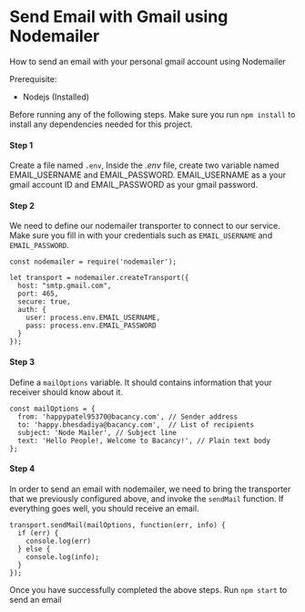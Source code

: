 

# Send Email with Gmail using Nodemailer

How to send an email with your personal gmail account using Nodemailer

Prerequisite:
- Nodejs (Installed)


Before running any of the following steps. Make sure you run `npm install` to install any dependencies needed for this project. 


#### Step 1
Create a file named `.env`, Inside the *.env* file, create two variable named EMAIL_USERNAME and EMAIL_PASSWORD. EMAIL_USERNAME as a your gmail account ID and EMAIL_PASSWORD as your gmail password.



#### Step 2
We need to define our nodemailer transporter to connect to our service. Make sure you fill in with your credentials such as `EMAIL_USERNAME` and `EMAIL_PASSWORD`.
```
const nodemailer = require('nodemailer');

let transport = nodemailer.createTransport({
  host: "smtp.gmail.com",
  port: 465,
  secure: true,
  auth: {
    user: process.env.EMAIL_USERNAME,
    pass: process.env.EMAIL_PASSWORD
  }
});
```


#### Step 3
Define a `mailOptions` variable. It should contains information that your receiver should know about it. 
```
const mailOptions = {
  from: 'happypatel95370@bacancy.com', // Sender address
  to: 'happy.bhesdadiya@bacancy.com',  // List of recipients
  subject: 'Node Mailer', // Subject line
  text: 'Hello People!, Welcome to Bacancy!', // Plain text body
};
```


#### Step 4
In order to send an email with nodemailer, we need to bring the transporter that we previously configured above, and invoke the `sendMail` function. If everything goes well, you should receive an email.
```
transport.sendMail(mailOptions, function(err, info) {
  if (err) {
    console.log(err)
  } else {
    console.log(info);
  }
});

```



Once you have successfully completed the above steps. Run `npm start` to send an email